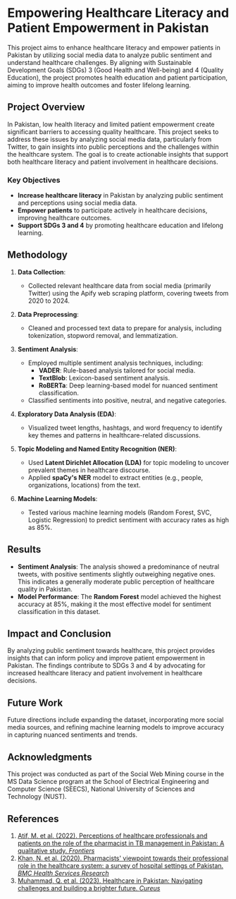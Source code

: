 # Empowering Healthcare Literacy and Patient Empowerment in Pakistan

This project aims to enhance healthcare literacy and empower patients in Pakistan by utilizing social media data to analyze public sentiment and understand healthcare challenges. By aligning with Sustainable Development Goals (SDGs) 3 (Good Health and Well-being) and 4 (Quality Education), the project promotes health education and patient participation, aiming to improve health outcomes and foster lifelong learning.

## Project Overview

In Pakistan, low health literacy and limited patient empowerment create significant barriers to accessing quality healthcare. This project seeks to address these issues by analyzing social media data, particularly from Twitter, to gain insights into public perceptions and the challenges within the healthcare system. The goal is to create actionable insights that support both healthcare literacy and patient involvement in healthcare decisions.

### Key Objectives
- **Increase healthcare literacy** in Pakistan by analyzing public sentiment and perceptions using social media data.
- **Empower patients** to participate actively in healthcare decisions, improving healthcare outcomes.
- **Support SDGs 3 and 4** by promoting healthcare education and lifelong learning.

## Methodology

1. **Data Collection**: 
   - Collected relevant healthcare data from social media (primarily Twitter) using the Apify web scraping platform, covering tweets from 2020 to 2024.

2. **Data Preprocessing**:
   - Cleaned and processed text data to prepare for analysis, including tokenization, stopword removal, and lemmatization.

3. **Sentiment Analysis**:
   - Employed multiple sentiment analysis techniques, including:
     - **VADER**: Rule-based analysis tailored for social media.
     - **TextBlob**: Lexicon-based sentiment analysis.
     - **RoBERTa**: Deep learning-based model for nuanced sentiment classification.
   - Classified sentiments into positive, neutral, and negative categories.

4. **Exploratory Data Analysis (EDA)**:
   - Visualized tweet lengths, hashtags, and word frequency to identify key themes and patterns in healthcare-related discussions.

5. **Topic Modeling and Named Entity Recognition (NER)**:
   - Used **Latent Dirichlet Allocation (LDA)** for topic modeling to uncover prevalent themes in healthcare discourse.
   - Applied **spaCy's NER** model to extract entities (e.g., people, organizations, locations) from the text.

6. **Machine Learning Models**:
   - Tested various machine learning models (Random Forest, SVC, Logistic Regression) to predict sentiment with accuracy rates as high as 85%.

## Results

- **Sentiment Analysis**: The analysis showed a predominance of neutral tweets, with positive sentiments slightly outweighing negative ones. This indicates a generally moderate public perception of healthcare quality in Pakistan.
- **Model Performance**: The **Random Forest** model achieved the highest accuracy at 85%, making it the most effective model for sentiment classification in this dataset.

## Impact and Conclusion

By analyzing public sentiment towards healthcare, this project provides insights that can inform policy and improve patient empowerment in Pakistan. The findings contribute to SDGs 3 and 4 by advocating for increased healthcare literacy and patient involvement in healthcare decisions.

## Future Work

Future directions include expanding the dataset, incorporating more social media sources, and refining machine learning models to improve accuracy in capturing nuanced sentiments and trends.


## Acknowledgments

This project was conducted as part of the Social Web Mining course in the MS Data Science program at the School of Electrical Engineering and Computer Science (SEECS), National University of Sciences and Technology (NUST).

## References

1. [Atif, M. et al. (2022). Perceptions of healthcare professionals and patients on the role of the pharmacist in TB management in Pakistan: A qualitative study. *Frontiers*](https://www.frontiersin.org/journals/pharmacology/articles/10.3389/fphar.2022.965806/full)
2. [Khan, N. et al. (2020). Pharmacists' viewpoint towards their professional role in the healthcare system: a survey of hospital settings of Pakistan. *BMC Health Services Research*](https://link.springer.com/article/10.1186/s12913-020-05459-0)
3. [Muhammad, Q. et al. (2023). Healthcare in Pakistan: Navigating challenges and building a brighter future. *Cureus*](https://assets.cureus.com/uploads/editorial/pdf/161591/20230710-4592-1yspsm3.pdf)
